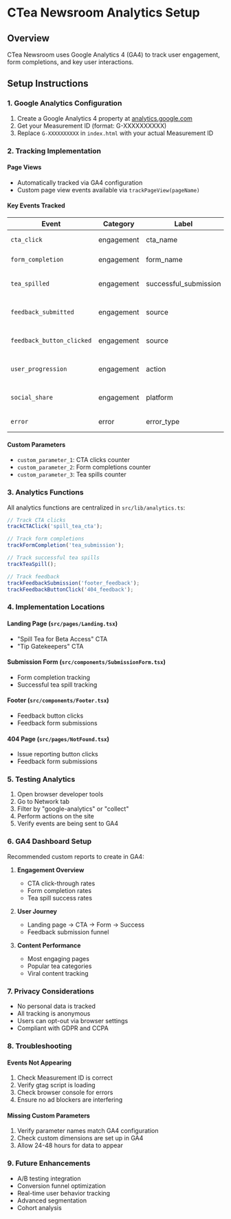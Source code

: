 # CTea Newsroom Analytics Setup

## Overview
CTea Newsroom uses Google Analytics 4 (GA4) to track user engagement, form completions, and key user interactions.

## Setup Instructions

### 1. Google Analytics Configuration
1. Create a Google Analytics 4 property at [analytics.google.com](https://analytics.google.com)
2. Get your Measurement ID (format: G-XXXXXXXXXX)
3. Replace `G-XXXXXXXXXX` in `index.html` with your actual Measurement ID

### 2. Tracking Implementation

#### Page Views
- Automatically tracked via GA4 configuration
- Custom page view events available via `trackPageView(pageName)`

#### Key Events Tracked

| Event | Category | Label | Description |
|-------|----------|-------|-------------|
| `cta_click` | engagement | cta_name | CTA button clicks |
| `form_completion` | engagement | form_name | Form submissions |
| `tea_spilled` | engagement | successful_submission | Successful tea submissions |
| `feedback_submitted` | engagement | source | Feedback form submissions |
| `feedback_button_clicked` | engagement | source | Feedback button clicks |
| `user_progression` | engagement | action | User progression events |
| `social_share` | engagement | platform | Social media shares |
| `error` | error | error_type | Error tracking |

#### Custom Parameters
- `custom_parameter_1`: CTA clicks counter
- `custom_parameter_2`: Form completions counter  
- `custom_parameter_3`: Tea spills counter

### 3. Analytics Functions

All analytics functions are centralized in `src/lib/analytics.ts`:

```typescript
// Track CTA clicks
trackCTAClick('spill_tea_cta');

// Track form completions
trackFormCompletion('tea_submission');

// Track successful tea spills
trackTeaSpill();

// Track feedback
trackFeedbackSubmission('footer_feedback');
trackFeedbackButtonClick('404_feedback');
```

### 4. Implementation Locations

#### Landing Page (`src/pages/Landing.tsx`)
- "Spill Tea for Beta Access" CTA
- "Tip Gatekeepers" CTA

#### Submission Form (`src/components/SubmissionForm.tsx`)
- Form completion tracking
- Successful tea spill tracking

#### Footer (`src/components/Footer.tsx`)
- Feedback button clicks
- Feedback form submissions

#### 404 Page (`src/pages/NotFound.tsx`)
- Issue reporting button clicks
- Feedback form submissions

### 5. Testing Analytics

1. Open browser developer tools
2. Go to Network tab
3. Filter by "google-analytics" or "collect"
4. Perform actions on the site
5. Verify events are being sent to GA4

### 6. GA4 Dashboard Setup

Recommended custom reports to create in GA4:

1. **Engagement Overview**
   - CTA click-through rates
   - Form completion rates
   - Tea spill success rates

2. **User Journey**
   - Landing page → CTA → Form → Success
   - Feedback submission funnel

3. **Content Performance**
   - Most engaging pages
   - Popular tea categories
   - Viral content tracking

### 7. Privacy Considerations

- No personal data is tracked
- All tracking is anonymous
- Users can opt-out via browser settings
- Compliant with GDPR and CCPA

### 8. Troubleshooting

#### Events Not Appearing
1. Check Measurement ID is correct
2. Verify gtag script is loading
3. Check browser console for errors
4. Ensure no ad blockers are interfering

#### Missing Custom Parameters
1. Verify parameter names match GA4 configuration
2. Check custom dimensions are set up in GA4
3. Allow 24-48 hours for data to appear

### 9. Future Enhancements

- A/B testing integration
- Conversion funnel optimization
- Real-time user behavior tracking
- Advanced segmentation
- Cohort analysis 